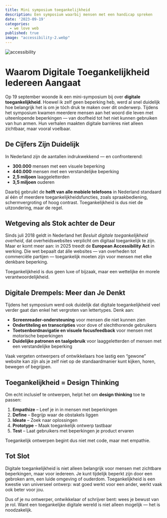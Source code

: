 ```yaml
---
title: Mini symposium toegankelijkheid
description: Een symposium waarbij mensen met een handicap spreken
date: '2023-09-19'
categories:
  - we love web
published: true
image: "accessibility-2.webp"
---
```


![accessibility](/images/accessibility-2.jpg)<br>

# Waarom Digitale Toegankelijkheid Iedereen Aangaat

Op 19 september woonde ik een mini-symposium bij over **digitale toegankelijkheid**. Hoewel ik zelf geen beperking heb, werd al snel duidelijk hoe belangrijk het is om je tóch druk te maken over dit onderwerp. Tijdens het symposium kwamen meerdere mensen aan het woord die leven met uiteenlopende beperkingen — van doofheid tot het niet kunnen gebruiken van hun armen. Hun verhalen maakten digitale barrières niet alleen zichtbaar, maar vooral voelbaar.

## De Cijfers Zijn Duidelijk

In Nederland zijn de aantallen indrukwekkend — en confronterend:

- **300.000** mensen met een visuele beperking  
- **440.000** mensen met een verstandelijke beperking  
- **2,5 miljoen** laaggeletterden  
- **3,5 miljoen** ouderen  

Daarbij gebruikt de **helft van alle mobiele telefoons** in Nederland standaard al één of meerdere toegankelijkheidsfuncties, zoals spraakbediening, schermvergroting of hoog contrast. Toegankelijkheid is dus niet de uitzondering, maar de regel.

## Wetgeving als Stok achter de Deur

Sinds juli 2018 geldt in Nederland het *Besluit digitale toegankelijkheid overheid*, dat overheidswebsites verplicht om digitaal toegankelijk te zijn. Maar er komt meer aan: in 2025 treedt de **European Accessibility Act** in werking. Die wet bepaalt dat álle websites — van overheden tot commerciële partijen — toegankelijk moeten zijn voor mensen met elke denkbare beperking.

Toegankelijkheid is dus geen luxe of bijzaak, maar een wettelijke én morele verantwoordelijkheid.

## Digitale Drempels: Meer dan Je Denkt

Tijdens het symposium werd ook duidelijk dat digitale toegankelijkheid veel verder gaat dan enkel het vergroten van lettertypes. Denk aan:

- **Screenreader-ondersteuning** voor mensen die niet kunnen zien  
- **Ondertiteling en transcripties** voor dove of slechthorende gebruikers  
- **Toetsenbordnavigatie en visuele focusfeedback** voor mensen met motorische beperkingen  
- **Duidelijke patronen en taalgebruik** voor laaggeletterden of mensen met een verstandelijke beperking  

Vaak vergeten ontwerpers of ontwikkelaars hoe lastig een “gewone” website kan zijn als je zelf niet op de standaardmanier kunt kijken, horen, bewegen of begrijpen.

## Toegankelijkheid = Design Thinking

Om echt inclusief te ontwerpen, helpt het om **design thinking** toe te passen:

1. **Empathize** – Leef je in in mensen met beperkingen  
2. **Define** – Begrijp waar de obstakels liggen  
3. **Ideate** – Zoek naar oplossingen  
4. **Prototype** – Maak toegankelijk ontwerp tastbaar  
5. **Test** – Laat gebruikers met beperkingen je product ervaren  

Toegankelijk ontwerpen begint dus niet met code, maar met empathie.

## Tot Slot

Digitale toegankelijkheid is niet alleen belangrijk voor mensen met zichtbare beperkingen, maar voor iedereen. Je kunt tijdelijk beperkt zijn door een gebroken arm, een luide omgeving of ouderdom. Toegankelijkheid is een kwestie van universeel ontwerp: wat goed werkt voor een ander, werkt vaak ook beter voor jou.

Dus of je nu ontwerper, ontwikkelaar of schrijver bent: wees je bewust van je rol. Want een toegankelijke digitale wereld is niet alleen mogelijk — het is noodzakelijk.
